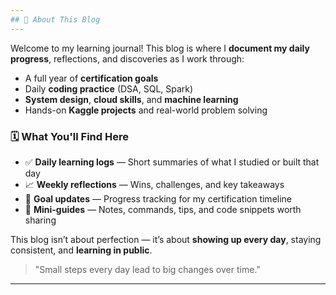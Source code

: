 ```yaml
---
## 📘 About This Blog
---
```

Welcome to my learning journal! This blog is where I **document my daily progress**, reflections, and discoveries as I work through:

- A full year of **certification goals**
- Daily **coding practice** (DSA, SQL, Spark)
- **System design**, **cloud skills**, and **machine learning**
- Hands-on **Kaggle projects** and real-world problem solving

### 🗓️ What You'll Find Here

- ✅ **Daily learning logs** — Short summaries of what I studied or built that day
- 📈 **Weekly reflections** — Wins, challenges, and key takeaways
- 🎯 **Goal updates** — Progress tracking for my certification timeline
- 🧠 **Mini-guides** — Notes, commands, tips, and code snippets worth sharing

This blog isn’t about perfection — it’s about **showing up every day**, staying consistent, and **learning in public**.

> "Small steps every day lead to big changes over time."

---
